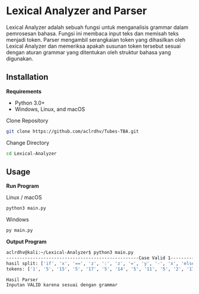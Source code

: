 # Lexical Analyzer and Parser
Lexical Analyzer adalah sebuah fungsi untuk menganalisis grammar dalam pemrosesan bahasa. Fungsi ini membaca input teks dan memisah teks menjadi token.
Parser mengambil serangkaian token yang dihasilkan oleh Lexical Analyzer dan memeriksa apakah susunan token tersebut sesuai dengan aturan grammar yang ditentukan oleh struktur bahasa yang digunakan.
## Installation
**Requirements**
  * Python 3.0+
  * Windows, Linux, and macOS

Clone Repository
```bash
git clone https://github.com/aclrdhv/Tubes-TBA.git
```
Change Directory
```bash
cd Lexical-Analyzer
```

## Usage
**Run Program**

Linux / macOS
```bash
python3 main.py
```
Windows
```bash
py main.py
```
**Output Program**
```sh
aclrdhv@kali:~/Lexical-Analyzer$ python3 main.py
--------------------------------------------------Case Valid 1--------------------------------------------
hasil split: ['if', 'x', '==', 'z', ':', 'z', '=', 'y', '-', 'x', 'else', ':', 'z', '=', 'y', '*', 'x']
tokens: ['1', '5', '15', '5', '17', '5', '14', '5', '11', '5', '2', '17', '5', '14', '5', '12', '5', '#']

Hasil Parser
Inputan VALID karena sesuai dengan grammar
```

